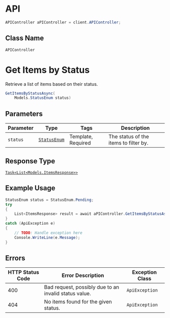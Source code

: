 # API

```csharp
APIController aPIController = client.APIController;
```

## Class Name

`APIController`


# Get Items by Status

Retrieve a list of items based on their status.

```csharp
GetItemsByStatusAsync(
    Models.StatusEnum status)
```

## Parameters

| Parameter | Type | Tags | Description |
|  --- | --- | --- | --- |
| `status` | [`StatusEnum`](../../doc/models/status-enum.md) | Template, Required | The status of the items to filter by. |

## Response Type

[`Task<List<Models.ItemsResponse>>`](../../doc/models/items-response.md)

## Example Usage

```csharp
StatusEnum status = StatusEnum.Pending;
try
{
    List<ItemsResponse> result = await aPIController.GetItemsByStatusAsync(status);
}
catch (ApiException e)
{
    // TODO: Handle exception here
    Console.WriteLine(e.Message);
}
```

## Errors

| HTTP Status Code | Error Description | Exception Class |
|  --- | --- | --- |
| 400 | Bad request, possibly due to an invalid status value. | `ApiException` |
| 404 | No items found for the given status. | `ApiException` |

